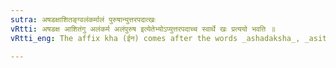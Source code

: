 ```yaml
---
sutra: अषडक्षाशितङ्ग्वलंकर्मालं पुरुषान्युत्तरपदात्खः
vRtti: अषडक्ष आशितंगु अलंकर्म अलंपुरुष इत्येतेभ्योऽप्युत्तरपदाच्च स्वार्थे खः प्रत्ययो भवति ॥
vRtti_eng: The affix kha (ईन) comes after the words _ashadaksha_, _asitangu_, _alankarma_, _alampurusha_, and after a stem ending with _adhi_.

---
```

